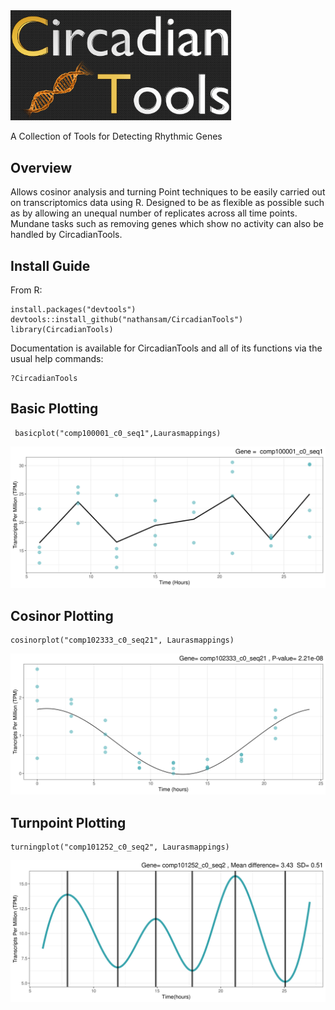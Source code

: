 <img src="CT_github.png" alt="alt text" width="70%">

A Collection of Tools for Detecting Rhythmic Genes
## Overview
Allows cosinor analysis and turning Point techniques to be easily carried out on transcriptomics data using R. Designed to be as flexible as possible such as by allowing an unequal number of replicates across all time points. Mundane tasks such as removing genes which show no activity can also be handled by CircadianTools.
## Install Guide 
From R:
```{r}
install.packages("devtools")
devtools::install_github("nathansam/CircadianTools")
library(CircadianTools)
```
Documentation is available for CircadianTools and all of its functions via the usual help commands:
```
?CircadianTools
```


## Basic Plotting
```{r}
 basicplot("comp100001_c0_seq1",Laurasmappings)
```
![](saveplotex.png)

## Cosinor Plotting
```{r}
cosinorplot("comp102333_c0_seq21", Laurasmappings)
```
![](cosinorex.png)


## Turnpoint Plotting
```{r}
turningplot("comp101252_c0_seq2", Laurasmappings)
```
![](turnpointex.png) 


